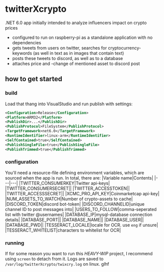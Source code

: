 # twitterXcrypto
.NET 6.0 app initially intended to analyze influencers impact on crypto prices

- configured to run on raspberry-pi as a standalone application with no dependencies
- gets tweets from users on twitter, searches for cryptocurrency-keywords (as well in text as in images that contain text)
- posts these tweets to discord, as well as to a database
- attaches price and -change of mentioned asset to discord post

## how to get started
### build

Load that thang into VisualStudio and run publish with settings:
```xml
<Configuration>Release</Configuration>
<Platform>ARM32</Platform>
<PublishDir>...</PublishDir>
<PublishProtocol>FileSystem</PublishProtocol>
<TargetFramework>net6.0</TargetFramework>
<RuntimeIdentifier>linux-arm</RuntimeIdentifier>
<SelfContained>true</SelfContained>
<PublishSingleFile>true</PublishSingleFile>
<PublishTrimmed>true</PublishTrimmed>
```

### configuration
You'll need a resource-file defining environment variables, which are sourced when the app is run. In total, there are:
|Variable name|Contents|
|---|---|
|TWITTER_CONSUMERKEY|Twitter api-keys|
|TWITTER_CONSUMERSECRET||
|TWITTER_ACCESSTOKEN||
|TWITTER_ACCESSSECRET||
|XCMC_PRO_API_KEY|Coinmarketcap api-key|
|NUM_ASSETS_TO_WATCH|Number of crypto-assets to cache|
|DISCORD_TOKEN|discord bot-token|
|DISCORD_CHANNELID|unique channel ID to post messages into|
|USERS_TO_FOLLOW|comma-seperated list with twitter @usernames|
|DATABASE_IP|mysql-database connection details|
|DATABASE_PORT||
|DATABASE_NAME||
|DATABASE_USER||
|DATABASE_PWD||
|TESSERACT_LOCALE|locale for OCR. use `eng` if unsure|
|TESSERACT_WHITELIST|characters to whitelist for OCR|

### running
If for some reason you want to run this _HEAVY-WIP_ project, I recommend using `screen` to detach from it. 
Logs are saved to `/var/log/twitterXcrypto/twixcry.log` on linux. glhf
